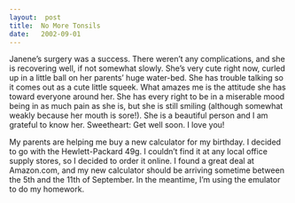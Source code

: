 ```yaml
---
layout:  post
title:  No More Tonsils
date:   2002-09-01
---
```


Janene’s surgery was a success. There weren’t any complications, and she is recovering well, if not somewhat slowly. She’s very cute right now, curled up in a little ball on her parents’ huge water-bed. She has trouble talking so it comes out as a cute little squeek. What amazes me is the attitude she has toward everyone around her. She has every right to be in a miserable mood being in as much pain as she is, but she is still smiling (although somewhat weakly because her mouth is sore!). She is a beautiful person and I am grateful to know her. Sweetheart: Get well soon. I love you!

My parents are helping me buy a new calculator for my birthday. I decided to go with the Hewlett-Packard 49g. I couldn’t find it at any local office supply stores, so I decided to order it online. I found a great deal at Amazon.com, and my new calculator should be arriving sometime between the 5th and the 11th of September. In the meantime, I’m using the emulator to do my homework.